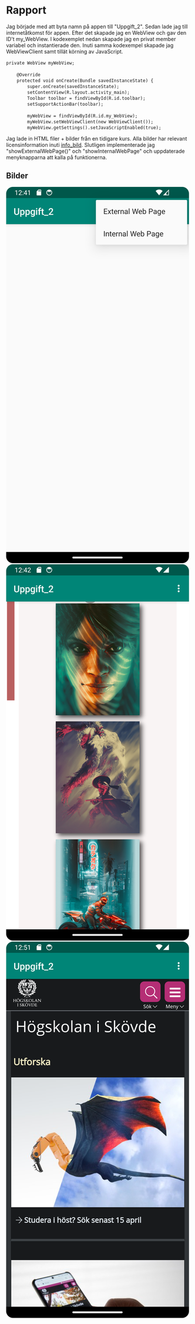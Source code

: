 
# Rapport
Jag började med att byta namn på appen till "Uppgift_2". Sedan lade jag till internetåtkomst för appen. Efter det skapade jag en WebView och gav den ID't my_WebView.
I kodexemplet nedan skapade jag en privat member variabel och instantierade den. Inuti samma kodexempel skapade jag WebViewClient samt tillät körning av JavaScript.
```
private WebView myWebView;

    @Override
    protected void onCreate(Bundle savedInstanceState) {
        super.onCreate(savedInstanceState);
        setContentView(R.layout.activity_main);
        Toolbar toolbar = findViewById(R.id.toolbar);
        setSupportActionBar(toolbar);

        myWebView = findViewById(R.id.my_WebView);
        myWebView.setWebViewClient(new WebViewClient());
        myWebView.getSettings().setJavaScriptEnabled(true);
```
Jag lade in HTML filer + bilder från en tidigare kurs. Alla bilder har relevant licensinformation inuti [info_bild](app/src/main/assets/info_bild).
Slutligen implementerade jag "showExternalWebPage()" och "showInternalWebPage" och uppdaterade menyknapparna att kalla på funktionerna.

## Bilder
![Screenshot_20240412_143738.png](Screenshot_20240412_143738.png)
![screenshot_internal_webpage.png](screenshot_internal_webpage.png)
![screenshot_external_webpage.png](screenshot_external_webpage.png)
